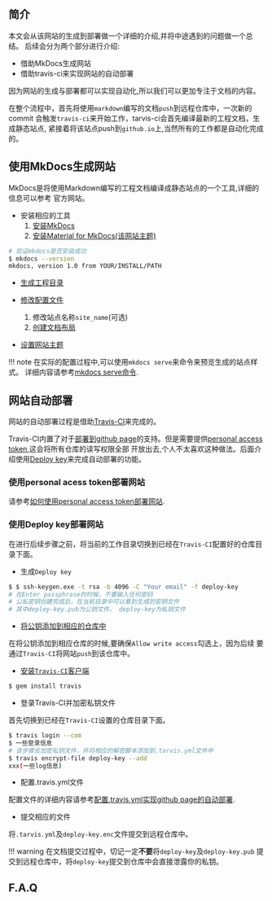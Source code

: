 ## 简介

本文会从该网站的生成到部署做一个详细的介绍,并将中途遇到的问题做一个总结。
后续会分为两个部分进行介绍:

* 借助MkDocs生成网站
* 借助travis-ci来实现网站的自动部署
  
因为网站的生成与部署都可以实现自动化,所以我们可以更加专注于文档的内容。

在整个流程中，首先将使用`markdown`编写的文档`push`到远程仓库中，一次新的commit
会触发`travis-ci`来开始工作，tarvis-ci会首先编译最新的工程文档，生成静态站点,
紧接着将该站点push到`github.io`上,当然所有的工作都是自动化完成的。

## 使用MkDocs生成网站

MkDocs是将使用Markdown编写的工程文档编译成静态站点的一个工具,详细的信息可以参考
官方网站。

* 安装相应的工具
    1. [安装MkDocs](https://www.mkdocs.org/#installation)
    2. [安装Material for MkDocs(该网站主题)](https://github.com/squidfunk/mkdocs-material)

```bash
# 验证mkdocs是否安装成功
$ mkdocs --version
mkdocs, version 1.0 from YOUR/INSTALL/PATH
```

* [生成工程目录](https://www.mkdocs.org/#getting-started)
* [修改配置文件](https://www.mkdocs.org/user-guide/configuration/) 
    1. 修改站点名称`site_name`(可选)
    2. [创建文档布局](https://www.mkdocs.org/user-guide/configuration/#documentation-layout)

* [设置网站主题](https://www.mkdocs.org/user-guide/styling-your-docs/)

!!! note 
    在实际的配置过程中,可以使用`mkdocs serve`来命令来预览生成的站点样式。
    详细内容请参考[mkdocs serve命令](https://www.mkdocs.org/#getting-started).

## 网站自动部署

网站的自动部署过程是借助[Travis-CI](https://travis-ci.org/)来完成的。

Travis-CI内置了对于[部署到github page](https://docs.travis-ci.com/user/deployment/pages/)的支持。但是需要提供[personal access token](https://help.github.com/en/articles/creating-a-personal-access-token-for-the-command-line),这会将所有仓库的读写权限全部
开放出去,个人不太喜欢这种做法。后面介绍使用[Deploy key](https://developer.github.com/v3/guides/managing-deploy-keys/)来完成自动部署的功能。

### 使用personal acess token部署网站

请参考[如何使用personal access token部署网站](https://docs.travis-ci.com/user/deployment/pages/).

### 使用Deploy key部署网站

在进行后续步骤之前，将当前的工作目录切换到已经在`Travis-CI`配置好的仓库目录下面。


* 生成`Deploy key`

```bash
$ $ ssh-keygen.exe -t rsa -b 4096 -C "Your email" -f deploy-key
# 在Enter passphrase的时候，不要输入任何密码
# 公私密钥创建完成后，在当前目录中可以看到生成的密钥文件
# 其中deploy-key.pub为公钥文件， deploy-key为私钥文件
```
* [将公钥添加到相应的仓库中](https://developer.github.com/v3/guides/managing-deploy-keys/#deploy-keys)

在将公钥添加到相应仓库的时候,要确保`Allow write access`勾选上，因为后续
要通过`Travis-CI`将网站`push`到该仓库中。

* [安装`Travis-CI`客户端](https://docs.travis-ci.com/user/encrypting-files/#prerequisites)

```bash
$ gem install travis
```
* 登录Travis-CI并加密私钥文件
   
首先切换到已经在`Travis-CI`设置的仓库目录下面。

```bash
$ travis login --com
$ 一些登录信息
# 该步骤会加密私钥文件，并将相应的解密脚本添加到.tarvis.yml文件中
$ travis encrypt-file deploy-key --add
xxx(一些log信息)
```

* 配置.travis.yml文件
   
配置文件的详细内容请参考[配置.travis.yml实现github page的自动部署](https://github.com/zhoukaisspu/ks_blog/blob/master/.travis.yml).

* 提交相应的文件
   
将`.tarvis.yml`及`deploy-key.enc`文件提交到远程仓库中。

!!! warning
    在文档提交过程中，切记一定**不要**将`deploy-key`及`deploy-key.pub`
    提交到远程仓库中，将`deploy-key`提交到仓库中会直接泄露你的私钥。

## F.A.Q



   
   

